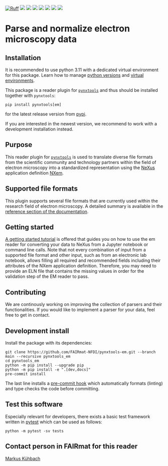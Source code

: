 [![Ruff](https://img.shields.io/endpoint?url=https://raw.githubusercontent.com/astral-sh/ruff/main/assets/badge/v2.json)](https://github.com/astral-sh/ruff)
![](https://github.com/FAIRmat-NFDI/pynxtools-em/actions/workflows/pytest.yml/badge.svg)
![](https://github.com/FAIRmat-NFDI/pynxtools-em/actions/workflows/pylint.yml/badge.svg)
![](https://github.com/FAIRmat-NFDI/pynxtools-em/actions/workflows/publish.yml/badge.svg)
![](https://img.shields.io/pypi/pyversions/pynxtools-em)
![](https://img.shields.io/pypi/l/pynxtools-em)
![](https://img.shields.io/pypi/v/pynxtools-em)
![](https://coveralls.io/repos/github/FAIRmat-NFDI/pynxtools-em/badge.svg?branch=main)

# Parse and normalize electron microscopy data

## Installation
It is recommended to use python 3.11 with a dedicated virtual environment for this package.
Learn how to manage [python versions](https://github.com/pyenv/pyenv) and
[virtual environments](https://realpython.com/python-virtual-environments-a-primer/).

This package is a reader plugin for [`pynxtools`](https://github.com/FAIRmat-NFDI/pynxtools) and thus should be installed together with `pynxtools`:
```shell
pip install pynxtools[em]
```

for the latest release version from [pypi](https://pypi.org/project/pynxtools-em/).

If you are interested in the newest version, we recommend to work with a development installation instead.

## Purpose
This reader plugin for [`pynxtools`](https://github.com/FAIRmat-NFDI/pynxtools) is used to translate diverse file formats from the scientific community and technology partners
within the field of electron microscopy into a standardized representation using the [NeXus](https://www.nexusformat.org/) application definition [NXem](https://fairmat-nfdi.github.io/nexus_definitions/classes/contributed_definitions/NXem.html#nxem).

## Supported file formats
This plugin supports several file formats that are currently used within the research field of electron microscopy.
A detailed summary is available in the [reference section of the documentation](https://fairmat-nfdi.github.io/pynxtools-em).

## Getting started
[A getting started tutorial](https://github.com/FAIRmat-NFDI/pynxtools-em/tree/main/examples) is offered that guides you
on how to use the em reader for converting your data to NeXus from a Jupyter notebook or command line calls. Note that not every combination of input from a supported file format and other input, such as from an electronic lab notebook, allows filling all required and recommended fields including their attributes of the NXem
application definition. Therefore, you may need to provide an ELN file that contains the missing values in order for the
validation step of the EM reader to pass.

## Contributing
We are continously working on improving the collection of parsers and their functionalities.
If you would like to implement a parser for your data, feel free to get in contact.

## Development install
Install the package with its dependencies:

```shell
git clone https://github.com/FAIRmat-NFDI/pynxtools-em.git --branch main --recursive pynxtools_em
cd pynxtools_em
python -m pip install --upgrade pip
python -m pip install -e ".[dev,docs]"
pre-commit install
```

The last line installs a [pre-commit hook](https://pre-commit.com/#intro) which
automatically formats (linting) and type checks the code before committing.

## Test this software
Especially relevant for developers, there exists a basic test framework written in
[pytest](https://docs.pytest.org/en/stable/) which can be used as follows:

```shell
python -m pytest -sv tests
```

## Contact person in FAIRmat for this reader
[Markus Kühbach](https://www.fairmat-nfdi.eu/fairmat/about-fairmat/team-fairmat)
